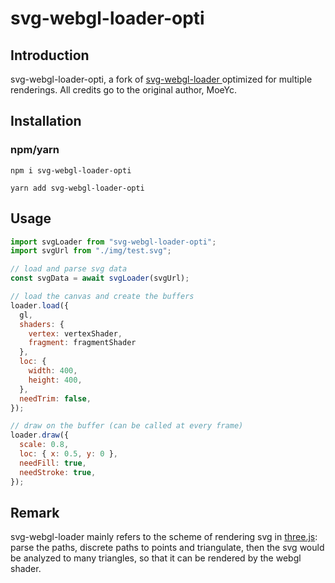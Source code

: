 # svg-webgl-loader-opti

## Introduction

svg-webgl-loader-opti, a fork of [svg-webgl-loader
](https://github.com/MoeYc/svg-webgl-loader) optimized for multiple renderings.
All credits go to the original author, MoeYc.

## Installation

### npm/yarn

```shell
npm i svg-webgl-loader-opti
```

```shell
yarn add svg-webgl-loader-opti
```

## Usage

```js
import svgLoader from "svg-webgl-loader-opti";
import svgUrl from "./img/test.svg";

// load and parse svg data
const svgData = await svgLoader(svgUrl);

// load the canvas and create the buffers
loader.load({
  gl,
  shaders: {
    vertex: vertexShader,
    fragment: fragmentShader
  },
  loc: {
    width: 400,
    height: 400,
  },
  needTrim: false,
});

// draw on the buffer (can be called at every frame)
loader.draw({
  scale: 0.8,
  loc: { x: 0.5, y: 0 },
  needFill: true,
  needStroke: true,
});
```

## Remark

svg-webgl-loader mainly refers to the scheme of rendering svg in [three.js](https://github.com/mrdoob/three.js/blob/dev/examples/webgl_loader_svg.html): parse the paths, discrete paths to points and triangulate, then the svg would be analyzed to many triangles, so that it can be rendered by the webgl shader.








